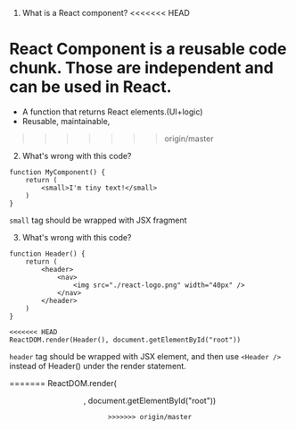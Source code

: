 1. What is a React component?
<<<<<<< HEAD

React Component is a reusable code chunk. Those are independent and can be used in React.
=======
- A function that returns React elements.(UI+logic)
- Reusable, maintainable, 
>>>>>>> origin/master

2. What's wrong with this code?
```
function MyComponent() {
    return (
        <small>I'm tiny text!</small>
    )
}
```
`small` tag should be wrapped with JSX fragment

3. What's wrong with this code?
```
function Header() {
    return (
        <header>
            <nav>
                <img src="./react-logo.png" width="40px" />
            </nav>
        </header>
    )
}

<<<<<<< HEAD
ReactDOM.render(Header(), document.getElementById("root"))
```
`header` tag should be wrapped with JSX element, and then use `<Header />` instead of Header() under the render statement.

=======
ReactDOM.render(<Header />, document.getElementById("root"))
```
>>>>>>> origin/master

